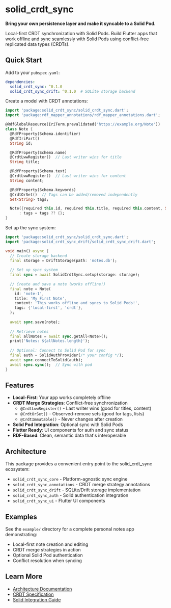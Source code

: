 # solid_crdt_sync

**Bring your own persistence layer and make it syncable to a Solid Pod.**

Local-first CRDT synchronization with Solid Pods. Build Flutter apps that work offline and sync seamlessly with Solid Pods using conflict-free replicated data types (CRDTs).

## Quick Start

Add to your `pubspec.yaml`:

```yaml
dependencies:
  solid_crdt_sync: ^0.1.0
  solid_crdt_sync_drift: ^0.1.0  # SQLite storage backend
```

Create a model with CRDT annotations:

```dart
import 'package:solid_crdt_sync/solid_crdt_sync.dart';
import 'package:rdf_mapper_annotations/rdf_mapper_annotations.dart';

@RdfGlobalResource(IriTerm.prevalidated('https://example.org/Note'))
class Note {
  @RdfProperty(Schema.identifier)
  @RdfIriPart()
  String id;

  @RdfProperty(Schema.name)
  @CrdtLwwRegister()  // Last writer wins for title
  String title;

  @RdfProperty(Schema.text)
  @CrdtLwwRegister()  // Last writer wins for content
  String content;

  @RdfProperty(Schema.keywords)
  @CrdtOrSet()  // Tags can be added/removed independently
  Set<String> tags;

  Note({required this.id, required this.title, required this.content, Set<String>? tags})
      : tags = tags ?? {};
}
```

Set up the sync system:

```dart
import 'package:solid_crdt_sync/solid_crdt_sync.dart';
import 'package:solid_crdt_sync_drift/solid_crdt_sync_drift.dart';

void main() async {
  // Create storage backend
  final storage = DriftStorage(path: 'notes.db');
  
  // Set up sync system
  final sync = await SolidCrdtSync.setup(storage: storage);
  
  // Create and save a note (works offline!)
  final note = Note(
    id: 'note-1',
    title: 'My First Note',
    content: 'This works offline and syncs to Solid Pods!',
    tags: {'local-first', 'crdt'},
  );
  
  await sync.save(note);
  
  // Retrieve notes
  final allNotes = await sync.getAll<Note>();
  print('Notes: ${allNotes.length}');
  
  // Optional: Connect to Solid Pod for sync
  final auth = SolidAuthProvider(/* your config */);
  await sync.connectToSolid(auth);
  await sync.sync();  // Sync with pod
}
```

## Features

- **Local-First**: Your app works completely offline
- **CRDT Merge Strategies**: Conflict-free synchronization
  - `@CrdtLwwRegister()` - Last writer wins (good for titles, content)
  - `@CrdtOrSet()` - Observed-remove sets (good for tags, lists)
  - `@CrdtImmutable()` - Never changes after creation
- **Solid Pod Integration**: Optional sync with Solid Pods
- **Flutter Ready**: UI components for auth and sync status
- **RDF-Based**: Clean, semantic data that's interoperable

## Architecture

This package provides a convenient entry point to the solid_crdt_sync ecosystem:

- `solid_crdt_sync_core` - Platform-agnostic sync engine
- `solid_crdt_sync_annotations` - CRDT merge strategy annotations  
- `solid_crdt_sync_drift` - SQLite/Drift storage implementation
- `solid_crdt_sync_auth` - Solid authentication integration
- `solid_crdt_sync_ui` - Flutter UI components

## Examples

See the `example/` directory for a complete personal notes app demonstrating:
- Local-first note creation and editing
- CRDT merge strategies in action
- Optional Solid Pod authentication
- Conflict resolution when syncing

## Learn More

- [Architecture Documentation](https://github.com/your-org/solid_crdt_sync/blob/main/spec/docs/ARCHITECTURE.md)
- [CRDT Specification](https://github.com/your-org/solid_crdt_sync/blob/main/spec/CRDT_SPECIFICATION.md)
- [Solid Integration Guide](https://github.com/your-org/solid_crdt_sync/blob/main/docs/SOLID_INTEGRATION.md)